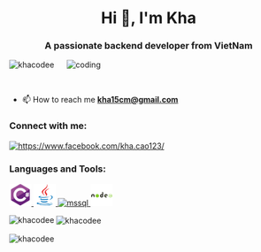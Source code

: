 <h1 align="center">Hi 👋, I'm Kha</h1>
<h3 align="center">A passionate backend developer from VietNam</h3>

<img align="right" alt="coding" width="400" src="https://i.pinimg.com/originals/54/e3/7d/54e37d8074ebcde1d96c77d7b2a7f310.gif">
<p align="left"> <img src="https://komarev.com/ghpvc/?username=khacodee&label=Profile%20views&color=0e75b6&style=flat" alt="khacodee" /> </p>

<p align="left"> <a href="https://twitter.com/" target="blank"><img src="https://img.shields.io/twitter/follow/?logo=twitter&style=for-the-badge" alt="" /></a> </p>

- 📫 How to reach me **kha15cm@gmail.com**

<h3 align="left">Connect with me:</h3>
<p align="left">
<a href="https://fb.com/https://www.facebook.com/kha.cao123/" target="blank"><img align="center" src="https://raw.githubusercontent.com/rahuldkjain/github-profile-readme-generator/master/src/images/icons/Social/facebook.svg" alt="https://www.facebook.com/kha.cao123/" height="30" width="40" /></a>
</p>

<h3 align="left">Languages and Tools:</h3>
<p align="left"> <a href="https://www.w3schools.com/cs/" target="_blank" rel="noreferrer"> <img src="https://raw.githubusercontent.com/devicons/devicon/master/icons/csharp/csharp-original.svg" alt="csharp" width="40" height="40"/> </a> <a href="https://www.java.com" target="_blank" rel="noreferrer"> <img src="https://raw.githubusercontent.com/devicons/devicon/master/icons/java/java-original.svg" alt="java" width="40" height="40"/> </a> <a href="https://www.microsoft.com/en-us/sql-server" target="_blank" rel="noreferrer"> <img src="https://www.svgrepo.com/show/303229/microsoft-sql-server-logo.svg" alt="mssql" width="40" height="40"/> </a> <a href="https://nodejs.org" target="_blank" rel="noreferrer"> <img src="https://raw.githubusercontent.com/devicons/devicon/master/icons/nodejs/nodejs-original-wordmark.svg" alt="nodejs" width="40" height="40"/> </a> </p>

<p><img align="left" src="https://github-readme-stats.vercel.app/api/top-langs?username=khacodee&show_icons=true&locale=en&layout=compact" alt="khacodee" /></p>

<p>&nbsp;<img align="center" src="https://github-readme-stats.vercel.app/api?username=khacodee&show_icons=true&locale=en" alt="khacodee" /></p>

<p><img align="center" src="https://github-readme-streak-stats.herokuapp.com/?user=khacodee&" alt="khacodee" /></p>
